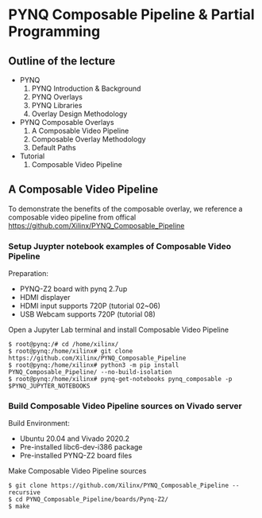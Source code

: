 # PYNQ Composable Pipeline & Partial Programming

## Outline of the lecture
* PYNQ
  1. PYNQ Introduction & Background
  2. PYNQ Overlays 
  3. PYNQ Libraries
  4. Overlay Design Methodology
* PYNQ Composable Overlays
  1. A Composable Video Pipeline
  2. Composable Overlay Methodology
  3. Default Paths
* Tutorial
  1. Composable Video Pipeline 

## A Composable Video Pipeline
To demonstrate the benefits of the composable overlay, we reference a composable video pipeline from offical
https://github.com/Xilinx/PYNQ_Composable_Pipeline

### Setup Juypter notebook examples of Composable Video Pipeline
Preparation:
* PYNQ-Z2 board with pynq 2.7up
* HDMI displayer
* HDMI input supports 720P (tutorial 02~06)
* USB Webcam supports 720P (tutorial 08)

Open a Jupyter Lab terminal and install Composable Video Pipeline

    $ root@pynq:/# cd /home/xilinx/
    $ root@pynq:/home/xilinx# git clone https://github.com/Xilinx/PYNQ_Composable_Pipeline
    $ root@pynq:/home/xilinx# python3 -m pip install PYNQ_Composable_Pipeline/ --no-build-isolation
    $ root@pynq:/home/xilinx# pynq-get-notebooks pynq_composable -p $PYNQ_JUPYTER_NOTEBOOKS

### Build Composable Video Pipeline sources on Vivado server
Build Environment:
* Ubuntu 20.04 and Vivado 2020.2
* Pre-installed libc6-dev-i386 package 
* Pre-installed PYNQ-Z2 board files

Make Composable Video Pipeline sources

    $ git clone https://github.com/Xilinx/PYNQ_Composable_Pipeline --recursive
    $ cd PYNQ_Composable_Pipeline/boards/Pynq-Z2/
    $ make
